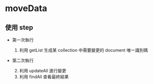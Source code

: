 # moveData

## 使用 step

- 第一次執行

  1. 利用 getList 生成某 collection 中需要變更的 document 唯一識別碼

- 第二次執行

  2. 利用 updateAll 進行變更
  3. 利用 findAll 查看最終結果
